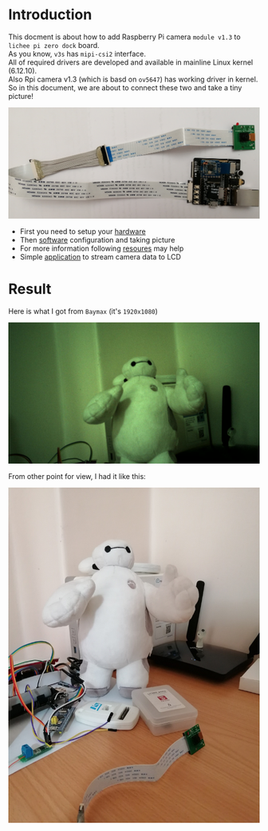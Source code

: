 # Introduction 
This docment is about how to add Raspberry Pi camera `module v1.3` to `lichee pi zero dock` board.  
As you know, `v3s` has `mipi-csi2` interface.  
All of required drivers are developed and available in mainline Linux kernel (6.12.10).  
Also Rpi camera v1.3 (which is basd on `ov5647`) has working driver in kernel.  
So in this document, we are about to connect these two and take a tiny picture!  

![lichee-camera](pic/lichee-camera.jpg)

- First you need to setup your [hardware](/hw.md)  
- Then [software](/sw.md) configuration and taking picture
- For more information following [resoures](/res.md) may help
- Simple [application](/app/README.md) to stream camera data to LCD

# Result
Here is what I got from `Baymax` (it's `1920x1080`)  

![baymax](pic/baymax-1920x1080.jpg)  


From other point for view, I had it like this:  

![baymax-pox](pic/baymax-pov.jpg)  